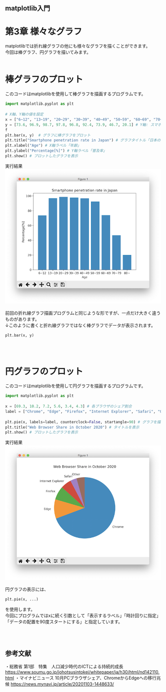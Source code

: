 ## matplotlib入門
# 第3章 様々なグラフ
matplotlibでは折れ線グラフの他にも様々なグラフを描くことができます。<br>
今回は棒グラフ、円グラフを描いてみます。<br><br>
# 棒グラフのプロット
このコードはmatplotlibを使用して棒グラフを描画するプログラムです。<br>
```py
import matplotlib.pyplot as plt

# X軸、Y軸の値を設定
x = ["6~12", "13~19", "20~29", "30~39", "40~49", "50~59", "60~69", "70~79", "80~"] # X軸: 年齢層
y = [73.6, 96.9, 98.7, 97.8, 96.8, 92.4, 73.9, 46.7, 20.1] # Y軸: スマホ普及率
f
plt.bar(x, y)  # グラフに棒グラフをプロット
plt.title("Smartphone penetration rate in Japan") # グラフタイトル「日本のスマートフォン普及率」
plt.xlabel("Age") # X軸ラベル「年齢」
plt.ylabel("Percentage[%]") # Y軸ラベル「普及率」
plt.show() # プロットしたグラフを表示
```
実行結果<br>
![グラフ](./Images/Figure3-1.png)
<br><br>
前回の折れ線グラフ描画プログラムと同じような形ですが、一点だけ大きく違うものがあります。<br>
↓このように書くと折れ線グラフではなく棒グラフでデータが表示されます。

```py
plt.bar(x, y)
```
<br><br>

# 円グラフのプロット
このコードはmatplotlibを使用して円グラフを描画するプログラムです。
```py
import matplotlib.pyplot as plt

x = [69.3, 10.2, 7.2, 5.6, 3.4, 4.3] # 各ブラウザのシェア割合
label = ["Chrome", "Edge", "Firefox", "Internet Explorer", "Safari", "Other"] # ラベルとして表示するブラウザ名

plt.pie(x, labels=label, counterclock=False, startangle=90) # グラフを描画
plt.title("Web Browser Share in October 2020") # タイトルを表示
plt.show() # プロットしたグラフを表示
```
実行結果<br>
![グラフ](./Images/Figure3-2.png)
<br><br>
円グラフの表示には、

```py
plt.pie(x, ...)
```
を使用します。<br>
今回にプログラムではxに続く引数として「表示するラベル」「時計回りに指定」「データの配置を90度スタートにする」と指定しています。

<br><br>
## 参考文献
・総務省 第1部　特集　人口減少時代のICTによる持続的成長<br>
https://www.soumu.go.jp/johotsusintokei/whitepaper/ja/h30/html/nd142110.html
・マイナビニュース 10月PCブラウザシェア、ChromeからEdgeへの移行兆候
https://news.mynavi.jp/article/20201103-1448633/